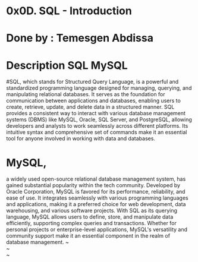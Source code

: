 # 0x0D. SQL - Introduction
# Done by : Temesgen Abdissa
# Description   SQL  MySQL

#SQL,
 which stands for Structured Query Language, is a powerful and standardized programming language designed for managing, querying, and manipulating relational databases. It serves as the foundation for communication between applications and databases, enabling users to create, retrieve, update, and delete data in a structured manner. SQL provides a consistent way to interact with various database management systems (DBMS) like MySQL, Oracle, SQL Server, and PostgreSQL, allowing developers and analysts to work seamlessly across different platforms. Its intuitive syntax and comprehensive set of commands make it an essential tool for anyone involved in working with data and databases.


# MySQL,
 a widely used open-source relational database management system, has gained substantial popularity within the tech community. Developed by Oracle Corporation, MySQL is favored for its performance, reliability, and ease of use. It integrates seamlessly with various programming languages and applications, making it a preferred choice for web development, data warehousing, and various software projects. With SQL as its querying language, MySQL allows users to define, store, and manipulate data efficiently, supporting complex queries and transactions. Whether for personal projects or enterprise-level applications, MySQL's versatility and community support make it an essential component in the realm of database management.
~                                                                                                                                
~                                                                                                                                
~               
